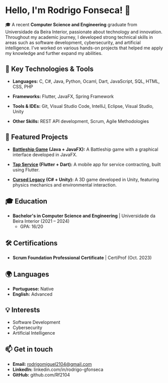 # Hello, I'm Rodrigo Fonseca! 👋
🎓 A recent **Computer Science and Engineering** graduate from Universidade da Beira Interior, passionate about technology and innovation. Throughout my academic journey, I developed strong technical skills in areas such as software development, cybersecurity, and artificial intelligence. I've worked on various hands-on projects that helped me apply my knowledge and further expand my abilities.

## 🚀 Key Technologies & Tools
- **Languages:** C, C#, Java, Python, Ocaml, Dart, JavaScript, SQL, HTML, CSS, PHP

- **Frameworks:** Flutter, JavaFX, Spring Framework

- **Tools & IDEs:** Git, Visual Studio Code, IntelliJ, Eclipse, Visual Studio, Unity

- **Other Skills:** REST API development, Scrum, Agile Methodologies

## 💼 Featured Projects
- **[Battleship Game](https://github.com/Rf2104/Battleship-Game) (Java + JavaFX):** A Battleship game with a graphical interface developed in JavaFX.

- **[Tap Service](https://github.com/Rf2104/Tap-Service) (Flutter + Dart):** A mobile app for service contracting, built using Flutter.

- **[Cursed Legacy](https://github.com/Rf2104/CursedLegacy) (C# + Unity):** A 3D game developed in Unity, featuring physics mechanics and environmental interaction.

## 🎓 Education
- **Bachelor's in Computer Science and Engineering** | Universidade da Beira Interior (2021 – 2024)
  - GPA: 16/20

## 🛠️ Certifications
- **Scrum Foundation Professional Certificate** | CertiProf (Oct. 2023)

## 🌍 Languages
- **Portuguese:** Native
- **English:** Advanced

## 💡 Interests
- Software Development
- Cybersecurity
- Artificial Intelligence

## 📫 Get in touch
- **Email:** rodrigomiguel2104@gmail.com
- **LinkedIn:** linkedin.com/in/rodrigo-gfonseca
- **GitHub:** github.com/Rf2104

